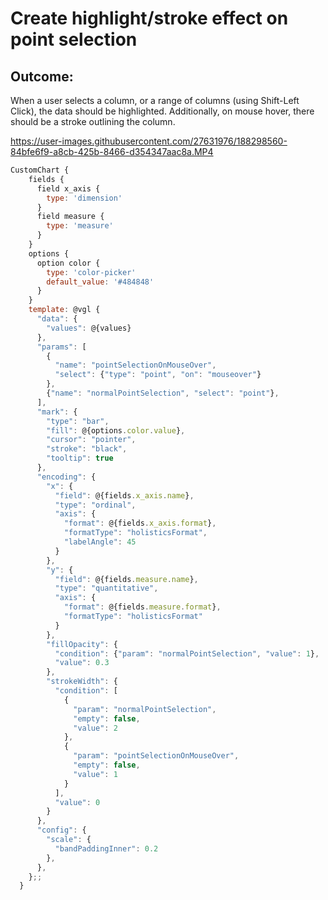 # Create highlight/stroke effect on point selection

## Outcome: 

When a user selects a column, or a range of columns (using Shift-Left Click), the data should be highlighted. Additionally, on mouse hover, there should be a stroke outlining the column.

https://user-images.githubusercontent.com/27631976/188298560-84bfe6f9-a8cb-425b-8466-d354347aac8a.MP4

```javascript
CustomChart {
    fields {
      field x_axis {
        type: 'dimension'
      }
      field measure {
        type: 'measure'
      }
    }
    options {
      option color {
        type: 'color-picker'
        default_value: '#484848'
      }
    }
    template: @vgl {
      "data": {
        "values": @{values}
      },
      "params": [
        {
          "name": "pointSelectionOnMouseOver",
          "select": {"type": "point", "on": "mouseover"}
        },
        {"name": "normalPointSelection", "select": "point"},
      ],
      "mark": {
        "type": "bar",
        "fill": @{options.color.value},
        "cursor": "pointer",
        "stroke": "black",
        "tooltip": true
      },
      "encoding": {
        "x": {
          "field": @{fields.x_axis.name},
          "type": "ordinal",
          "axis": {
            "format": @{fields.x_axis.format},
            "formatType": "holisticsFormat",
            "labelAngle": 45
          }
        },
        "y": {
          "field": @{fields.measure.name},
          "type": "quantitative",
          "axis": {
            "format": @{fields.measure.format},
            "formatType": "holisticsFormat"
          }
        },
        "fillOpacity": {
          "condition": {"param": "normalPointSelection", "value": 1},
          "value": 0.3
        },
        "strokeWidth": {
          "condition": [
            {
              "param": "normalPointSelection",
              "empty": false,
              "value": 2
            },
            {
              "param": "pointSelectionOnMouseOver",
              "empty": false,
              "value": 1
            }
          ],
          "value": 0
        }
      },
      "config": {
        "scale": {
          "bandPaddingInner": 0.2
        },
      },
    };;
  }
```
